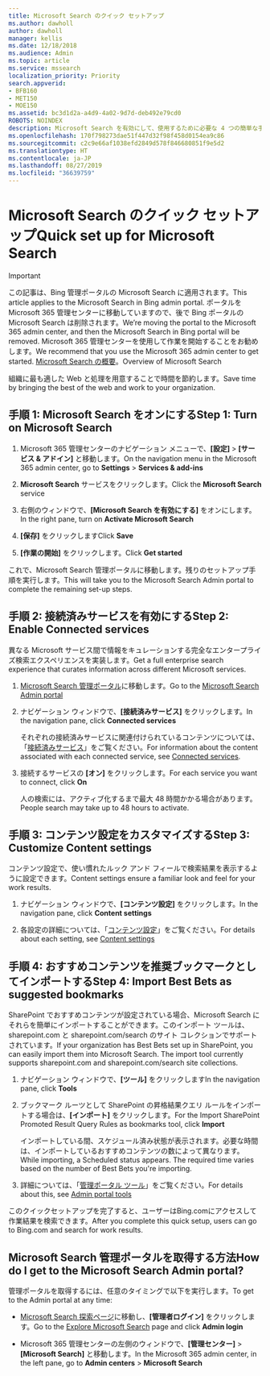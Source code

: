 ```yaml
---
title: Microsoft Search のクイック セットアップ
ms.author: dawholl
author: dawholl
manager: kellis
ms.date: 12/18/2018
ms.audience: Admin
ms.topic: article
ms.service: mssearch
localization_priority: Priority
search.appverid:
- BFB160
- MET150
- MOE150
ms.assetid: bc3d1d2a-a4d9-4a02-9d7d-deb492e79cd0
ROBOTS: NOINDEX
description: Microsoft Search を有効にして、使用するために必要な 4 つの簡単な手順について説明します。
ms.openlocfilehash: 170f798273dae51f447d32f98f458d0154ea9c86
ms.sourcegitcommit: c2c9e66af1038efd2849d578f846680851f9e5d2
ms.translationtype: HT
ms.contentlocale: ja-JP
ms.lasthandoff: 08/27/2019
ms.locfileid: "36639759"
---
```

# <a name="quick-set-up-for-microsoft-search"></a><span data-ttu-id="4cff7-103">Microsoft Search のクイック セットアップ</span><span class="sxs-lookup"><span data-stu-id="4cff7-103">Quick set up for Microsoft Search</span></span>

> [!IMPORTANT]
> <span data-ttu-id="4cff7-104">この記事は、Bing 管理ポータルの Microsoft Search に適用されます。</span><span class="sxs-lookup"><span data-stu-id="4cff7-104">This article applies to the Microsoft Search in Bing admin portal.</span></span> <span data-ttu-id="4cff7-105">ポータルを Microsoft 365 管理センターに移動していますので、後で Bing ポータルの Microsoft Search は削除されます。</span><span class="sxs-lookup"><span data-stu-id="4cff7-105">We’re moving the portal to the Microsoft 365 admin center, and then the Microsoft Search in Bing portal will be removed.</span></span> <span data-ttu-id="4cff7-106">Microsoft 365 管理センターを使用して作業を開始することをお勧めします。</span><span class="sxs-lookup"><span data-stu-id="4cff7-106">We recommend that you use the Microsoft 365 admin center to get started.</span></span> <span data-ttu-id="4cff7-107">[Microsoft Search の概要](overview-microsoft-search.md)。</span><span class="sxs-lookup"><span data-stu-id="4cff7-107">Overview of Microsoft Search</span></span>
    
<span data-ttu-id="4cff7-108">組織に最も適した Web と処理を用意することで時間を節約します。</span><span class="sxs-lookup"><span data-stu-id="4cff7-108">Save time by bringing the best of the web and work to your organization.</span></span>
  
## <a name="step-1-turn-on-microsoft-search"></a><span data-ttu-id="4cff7-109">手順 1: Microsoft Search をオンにする</span><span class="sxs-lookup"><span data-stu-id="4cff7-109">Step 1: Turn on Microsoft Search</span></span>

1. <span data-ttu-id="4cff7-110">Microsoft 365 管理センターのナビゲーション メニューで、**[設定]** \> **[サービス &amp; アドイン]** と移動します。</span><span class="sxs-lookup"><span data-stu-id="4cff7-110">On the navigation menu in the Microsoft 365 admin center, go to **Settings** \> **Services &amp; add-ins**</span></span>
    
2. <span data-ttu-id="4cff7-111">**Microsoft Search** サービスをクリックします。</span><span class="sxs-lookup"><span data-stu-id="4cff7-111">Click the **Microsoft Search** service</span></span> 
    
3. <span data-ttu-id="4cff7-112">右側のウィンドウで、**[Microsoft Search を有効にする]** をオンにします。</span><span class="sxs-lookup"><span data-stu-id="4cff7-112">In the right pane, turn on **Activate Microsoft Search**</span></span>
    
4. <span data-ttu-id="4cff7-113">**[保存]** をクリックします</span><span class="sxs-lookup"><span data-stu-id="4cff7-113">Click **Save**</span></span>
    
5. <span data-ttu-id="4cff7-114">**[作業の開始]** をクリックします。</span><span class="sxs-lookup"><span data-stu-id="4cff7-114">Click **Get started**</span></span>
  
<span data-ttu-id="4cff7-115">これで、Microsoft Search 管理ポータルに移動します。残りのセットアップ手順を実行します。</span><span class="sxs-lookup"><span data-stu-id="4cff7-115">This will take you to the Microsoft Search Admin portal to complete the remaining set-up steps.</span></span>
    
## <a name="step-2-enable-connected-services"></a><span data-ttu-id="4cff7-116">手順 2: 接続済みサービスを有効にする</span><span class="sxs-lookup"><span data-stu-id="4cff7-116">Step 2: Enable Connected services</span></span>

<span data-ttu-id="4cff7-117">異なる Microsoft サービス間で情報をキュレーションする完全なエンタープライズ検索エクスペリエンスを実装します。</span><span class="sxs-lookup"><span data-stu-id="4cff7-117">Get a full enterprise search experience that curates information across different Microsoft services.</span></span>
  
1. <span data-ttu-id="4cff7-118">[Microsoft Search 管理ポータル](https://www.bingforbusiness.com/admin)に移動します。</span><span class="sxs-lookup"><span data-stu-id="4cff7-118">Go to the [Microsoft Search Admin portal](https://www.bingforbusiness.com/admin)</span></span>
    
2. <span data-ttu-id="4cff7-119">ナビゲーション ウィンドウで、**[接続済みサービス]** をクリックします。</span><span class="sxs-lookup"><span data-stu-id="4cff7-119">In the navigation pane, click **Connected services**</span></span>
    
    <span data-ttu-id="4cff7-120">それぞれの接続済みサービスに関連付けられているコンテンツについては、「[接続済みサービス](connected-services.md)」をご覧ください。</span><span class="sxs-lookup"><span data-stu-id="4cff7-120">For information about the content associated with each connected service, see [Connected services](connected-services.md).</span></span>
    
3. <span data-ttu-id="4cff7-121">接続するサービスの **[オン]** をクリックします。</span><span class="sxs-lookup"><span data-stu-id="4cff7-121">For each service you want to connect, click **On**</span></span>
    
    <span data-ttu-id="4cff7-122">人の検索には、アクティブ化するまで最大 48 時間かかる場合があります。</span><span class="sxs-lookup"><span data-stu-id="4cff7-122">People search may take up to 48 hours to activate.</span></span>
    
## <a name="step-3-customize-content-settings"></a><span data-ttu-id="4cff7-123">手順 3: コンテンツ設定をカスタマイズする</span><span class="sxs-lookup"><span data-stu-id="4cff7-123">Step 3: Customize Content settings</span></span>

<span data-ttu-id="4cff7-124">コンテンツ設定で、使い慣れたルック アンド フィールで検索結果を表示するように設定できます。</span><span class="sxs-lookup"><span data-stu-id="4cff7-124">Content settings ensure a familiar look and feel for your work results.</span></span> 
  
1. <span data-ttu-id="4cff7-125">ナビゲーション ウィンドウで、**[コンテンツ設定]** をクリックします。</span><span class="sxs-lookup"><span data-stu-id="4cff7-125">In the navigation pane, click **Content settings**</span></span>
    
2. <span data-ttu-id="4cff7-126">各設定の詳細については、「[コンテンツ設定](content-settings.md)」をご覧ください。</span><span class="sxs-lookup"><span data-stu-id="4cff7-126">For details about each setting, see [Content settings](content-settings.md)</span></span>
    
## <a name="step-4-import-best-bets-as-suggested-bookmarks"></a><span data-ttu-id="4cff7-127">手順 4: おすすめコンテンツを推奨ブックマークとしてインポートする</span><span class="sxs-lookup"><span data-stu-id="4cff7-127">Step 4: Import Best Bets as suggested bookmarks</span></span>

<span data-ttu-id="4cff7-p102">SharePoint でおすすめコンテンツが設定されている場合、Microsoft Search にそれらを簡単にインポートすることができます。このインポート ツールは、sharepoint.com と sharepoint.com/search のサイト コレクションでサポートされています。</span><span class="sxs-lookup"><span data-stu-id="4cff7-p102">If your organization has Best Bets set up in SharePoint, you can easily import them into Microsoft Search. The import tool currently supports sharepoint.com and sharepoint.com/search site collections.</span></span> 
  
1. <span data-ttu-id="4cff7-130">ナビゲーション ウィンドウで、**[ツール]** をクリックします</span><span class="sxs-lookup"><span data-stu-id="4cff7-130">In the navigation pane, click **Tools**</span></span>
    
2. <span data-ttu-id="4cff7-131">ブックマーク ルーツとして SharePoint の昇格結果クエリ ルールをインポートする場合は、**[インポート]** をクリックします。</span><span class="sxs-lookup"><span data-stu-id="4cff7-131">For the Import SharePoint Promoted Result Query Rules as bookmarks tool, click **Import**</span></span>
    
    <span data-ttu-id="4cff7-p103">インポートしている間、スケジュール済み状態が表示されます。必要な時間は、インポートしているおすすめコンテンツの数によって異なります。</span><span class="sxs-lookup"><span data-stu-id="4cff7-p103">While importing, a Scheduled status appears. The required time varies based on the number of Best Bets you're importing.</span></span>
    
3. <span data-ttu-id="4cff7-134">詳細については、「[管理ポータル ツール](admin-portal-tools.md)」をご覧ください。</span><span class="sxs-lookup"><span data-stu-id="4cff7-134">For details about this, see [Admin portal tools](admin-portal-tools.md)</span></span>
    
<span data-ttu-id="4cff7-135">このクイックセットアップを完了すると、ユーザーはBing.comにアクセスして作業結果を検索できます。</span><span class="sxs-lookup"><span data-stu-id="4cff7-135">After you complete this quick setup, users can go to Bing.com and search for work results.</span></span> 
  
## <a name="how-do-i-get-to-the-microsoft-search-admin-portal"></a><span data-ttu-id="4cff7-136">Microsoft Search 管理ポータルを取得する方法</span><span class="sxs-lookup"><span data-stu-id="4cff7-136">How do I get to the Microsoft Search Admin portal?</span></span>

<span data-ttu-id="4cff7-137">管理ポータルを取得するには、任意のタイミングで以下を実行します。</span><span class="sxs-lookup"><span data-stu-id="4cff7-137">To get to the Admin portal at any time:</span></span>
  
- <span data-ttu-id="4cff7-138">[Microsoft Search 探索ページ](https://www.bing.com/business/explore)に移動し、**[管理者ログイン]** をクリックします。</span><span class="sxs-lookup"><span data-stu-id="4cff7-138">Go to the [Explore Microsoft Search](https://www.bing.com/business/explore) page and click **Admin login**</span></span>
    
- <span data-ttu-id="4cff7-139">Microsoft 365 管理センターの左側のウィンドウで、**[管理センター]** \> **[Microsoft Search]** と移動します。</span><span class="sxs-lookup"><span data-stu-id="4cff7-139">In the Microsoft 365 admin center, in the left pane, go to **Admin centers** \> **Microsoft Search**</span></span>

  

